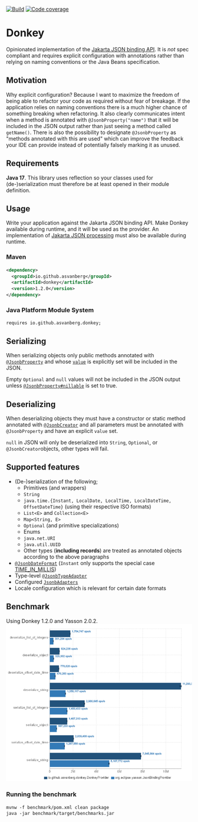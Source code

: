 [![Build](https://github.com/asvanberg/donkey/actions/workflows/maven.yaml/badge.svg)](https://github.com/asvanberg/donkey/actions/workflows/maven.yaml)
[![Code coverage](https://codecov.io/gh/asvanberg/donkey/branch/main/graph/badge.svg?token=JJY803064A)](https://codecov.io/gh/asvanberg/donkey)

# Donkey
Opinionated implementation of the [Jakarta JSON binding API](https://github.com/eclipse-ee4j/jsonb-api).
It is *not* spec compliant and requires explicit configuration with annotations
rather than relying on naming conventions or the Java Beans specification.

## Motivation
Why explicit configuration? Because I want to maximize the freedom of being able to refactor your code as
required without fear of breakage. If the application relies on naming conventions there is a much higher chance of
something breaking when refactoring. It also clearly communicates intent when a method is annotated with
`@JsonbProperty("name")`
that it will be included in the JSON output rather than just seeing a method called `getName()`.
There is also the possibility to designate `@JsonbProperty` as "methods annotated with this are used" which can improve
the feedback your IDE can provide instead of potentially falsely marking it as unused.

## Requirements
**Java 17**.
This library uses reflection so your classes used for (de-)serialization must therefore be at least opened in their module definition.

## Usage
Write your application against the Jakarta JSON binding API. Make Donkey available during runtime, and it will be used
as the provider. 
An implementation of [Jakarta JSON processing](https://github.com/eclipse-ee4j/jsonp) must also be available during runtime.
### Maven
```xml
<dependency>
  <groupId>io.github.asvanberg</groupId>
  <artifactId>donkey</artifactId>
  <version>1.2.0</version>
</dependency>
```
### Java Platform Module System
```
requires io.github.asvanberg.donkey;
```

## Serializing
When serializing objects only public methods annotated with [`@JsonbProperty`](https://javadoc.io/static/jakarta.json.bind/jakarta.json.bind-api/2.0.0/jakarta/json/bind/annotation/JsonbProperty.html)
and whose [`value`](https://javadoc.io/static/jakarta.json.bind/jakarta.json.bind-api/2.0.0/jakarta/json/bind/annotation/JsonbProperty.html#value())
is explicitly set will be included in the JSON.

Empty `Optional` and `null` values will not be included in the JSON output unless [`@JsonbProperty#nillable`](https://javadoc.io/static/jakarta.json.bind/jakarta.json.bind-api/2.0.0/jakarta/json/bind/annotation/JsonbProperty.html#nillable())
is set to true.

## Deserializing
When deserializing objects they must have a constructor or static method annotated with [`@JsonbCreator`](https://javadoc.io/static/jakarta.json.bind/jakarta.json.bind-api/2.0.0/jakarta/json/bind/annotation/JsonbCreator.html)
and all parameters must be annotated with `@JsonbProperty` and have an explicit `value` set.

`null` in JSON will only be deserialized into `String`, `Optional`, or `@JsonbCreator`objects, other types will fail.

## Supported features
* (De-)serialization of the following;
  * Primitives (and wrappers)
  * `String`
  * `java.time.{Instant, LocalDate, LocalTime, LocalDateTime, OffsetDateTime}` (using their respective ISO formats)
  * `List<E>` and `Collection<E>`
  * `Map<String, E>`
  * `Optional` (and primitive specializations)
  * Enums
  * `java.net.URI`
  * `java.util.UUID`
  * Other types (**including records**) are treated as annotated objects according to the above paragraphs
* [`@JsonbDateFormat`](https://javadoc.io/static/jakarta.json.bind/jakarta.json.bind-api/2.0.0/jakarta/json/bind/annotation/JsonbDateFormat.html) (`Instant` only supports the special case [TIME_IN_MILLIS](https://javadoc.io/static/jakarta.json.bind/jakarta.json.bind-api/2.0.0/jakarta/json/bind/annotation/JsonbDateFormat.html#TIME_IN_MILLIS))
* Type-level [`@JsonbTypeAdapter`](https://javadoc.io/static/jakarta.json.bind/jakarta.json.bind-api/2.0.0/jakarta/json/bind/annotation/JsonbTypeAdapter.html)
* Configured [`JsonbAdapters`](https://javadoc.io/static/jakarta.json.bind/jakarta.json.bind-api/2.0.0/jakarta/json/bind/adapter/JsonbAdapter.html)
* Locale configuration which is relevant for certain date formats

## Benchmark
Using Donkey 1.2.0 and Yasson 2.0.2.
![Benchmark comparing Donkey and Yasson](benchmark/donkey-1.2.0-yasson-2.0.2.png)

### Running the benchmark
```
mvnw -f benchmark/pom.xml clean package
java -jar benchmark/target/benchmarks.jar
```
